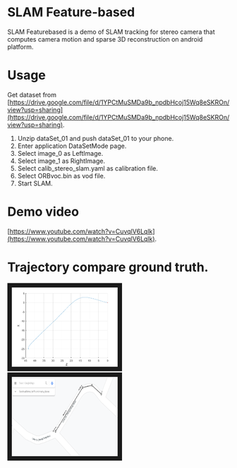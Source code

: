 # SLAM Feature-based

SLAM Featurebased is a demo of SLAM tracking for stereo camera that computes camera motion and 
sparse 3D reconstruction on android platform.

# Usage

Get dataset from [https://drive.google.com/file/d/1YPCtMuSMDa9b_npdbHcoj15Wq8eSKROn/view?usp=sharing](https://drive.google.com/file/d/1YPCtMuSMDa9b_npdbHcoj15Wq8eSKROn/view?usp=sharing).

1. Unzip dataSet_01 and push dataSet_01 to your phone.
2. Enter application DataSetMode page.
3. Select image_0 as LeftImage.
4. Select image_1 as RightImage.
5. Select calib_stereo_slam.yaml as calibration file.
6. Select ORBvoc.bin as vod file.
7. Start SLAM.

# Demo video

[https://www.youtube.com/watch?v=CuvqlV6Lqlk](https://www.youtube.com/watch?v=CuvqlV6Lqlk).

# Trajectory compare ground truth.

<a><img src="https://github.com/v010895/SLAM_FeatureBased/blob/master/Trajectory/trajectory.png" alt="feature-based" width="240" height="180" border="10" /></a>
<a><img src="https://github.com/v010895/SLAM_FeatureBased/blob/master/Trajectory/groundtruth.PNG" alt="feature-based" width="240" height="180" border="10" /></a>
